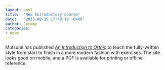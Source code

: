 ```yaml
---
layout: post
title:  "New Introductory Course"
date:   "2025-08-15 17:49:19 -0400"
author: Jeremy
categories:
- news
---
```

Mutsumi has published [_An Introduction to Orthic_][intro] to teach the fully-written style from start to finish in a more modern fashion with exercises. The site looks good on mobile, and a PDF is available for printing or offline reference.

[intro]: https://mutsumino.neocities.org/scripts/orthic